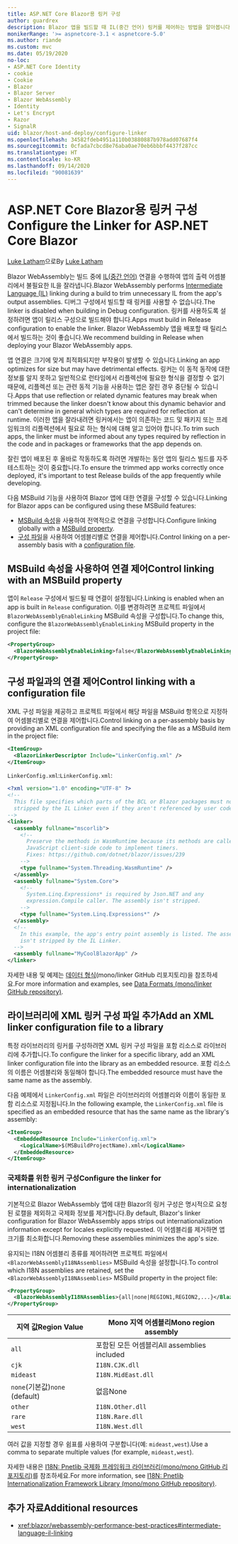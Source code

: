```yaml
---
title: ASP.NET Core Blazor용 링커 구성
author: guardrex
description: Blazor 앱을 빌드할 때 IL(중간 언어) 링커를 제어하는 방법을 알아봅니다.
monikerRange: '>= aspnetcore-3.1 < aspnetcore-5.0'
ms.author: riande
ms.custom: mvc
ms.date: 05/19/2020
no-loc:
- ASP.NET Core Identity
- cookie
- Cookie
- Blazor
- Blazor Server
- Blazor WebAssembly
- Identity
- Let's Encrypt
- Razor
- SignalR
uid: blazor/host-and-deploy/configure-linker
ms.openlocfilehash: 34582fdeb4951a110b03880887b978add07687f4
ms.sourcegitcommit: 0cfada7cbcd8e76aba0ae70eb6bbbf4437f287cc
ms.translationtype: HT
ms.contentlocale: ko-KR
ms.lasthandoff: 09/14/2020
ms.locfileid: "90081639"
---
```

# <a name="configure-the-linker-for-aspnet-core-no-locblazor"></a><span data-ttu-id="e1a76-103">ASP.NET Core Blazor용 링커 구성</span><span class="sxs-lookup"><span data-stu-id="e1a76-103">Configure the Linker for ASP.NET Core Blazor</span></span>

<span data-ttu-id="e1a76-104">[Luke Latham](https://github.com/guardrex)으로</span><span class="sxs-lookup"><span data-stu-id="e1a76-104">By [Luke Latham](https://github.com/guardrex)</span></span>

<span data-ttu-id="e1a76-105">Blazor WebAssembly는 빌드 중에 [IL(중간 언어)](/dotnet/standard/managed-code#intermediate-language--execution) 연결을 수행하여 앱의 출력 어셈블리에서 불필요한 IL을 잘라냅니다.</span><span class="sxs-lookup"><span data-stu-id="e1a76-105">Blazor WebAssembly performs [Intermediate Language (IL)](/dotnet/standard/managed-code#intermediate-language--execution) linking during a build to trim unnecessary IL from the app's output assemblies.</span></span> <span data-ttu-id="e1a76-106">디버그 구성에서 빌드할 때 링커를 사용할 수 없습니다.</span><span class="sxs-lookup"><span data-stu-id="e1a76-106">The linker is disabled when building in Debug configuration.</span></span> <span data-ttu-id="e1a76-107">링커를 사용하도록 설정하려면 앱이 릴리스 구성으로 빌드해야 합니다.</span><span class="sxs-lookup"><span data-stu-id="e1a76-107">Apps must build in Release configuration to enable the linker.</span></span> <span data-ttu-id="e1a76-108">Blazor WebAssembly 앱을 배포할 때 릴리스에서 빌드하는 것이 좋습니다.</span><span class="sxs-lookup"><span data-stu-id="e1a76-108">We recommend building in Release when deploying your Blazor WebAssembly apps.</span></span> 

<span data-ttu-id="e1a76-109">앱 연결은 크기에 맞게 최적화되지만 부작용이 발생할 수 있습니다.</span><span class="sxs-lookup"><span data-stu-id="e1a76-109">Linking an app optimizes for size but may have detrimental effects.</span></span> <span data-ttu-id="e1a76-110">링커는 이 동적 동작에 대한 정보를 알지 못하고 일반적으로 런타임에서 리플렉션에 필요한 형식을 결정할 수 없기 때문에, 리플렉션 또는 관련 동적 기능을 사용하는 앱은 잘린 경우 중단될 수 있습니다.</span><span class="sxs-lookup"><span data-stu-id="e1a76-110">Apps that use reflection or related dynamic features may break when trimmed because the linker doesn't know about this dynamic behavior and can't determine in general which types are required for reflection at runtime.</span></span> <span data-ttu-id="e1a76-111">이러한 앱을 잘라내려면 링커에서는 앱이 의존하는 코드 및 패키지 또는 프레임워크의 리플렉션에서 필요로 하는 형식에 대해 알고 있어야 합니다.</span><span class="sxs-lookup"><span data-stu-id="e1a76-111">To trim such apps, the linker must be informed about any types required by reflection in the code and in packages or frameworks that the app depends on.</span></span>

<span data-ttu-id="e1a76-112">잘린 앱이 배포된 후 올바로 작동하도록 하려면 개발하는 동안 앱의 릴리스 빌드를 자주 테스트하는 것이 중요합니다.</span><span class="sxs-lookup"><span data-stu-id="e1a76-112">To ensure the trimmed app works correctly once deployed, it's important to test Release builds of the app frequently while developing.</span></span>

<span data-ttu-id="e1a76-113">다음 MSBuild 기능을 사용하여 Blazor 앱에 대한 연결을 구성할 수 있습니다.</span><span class="sxs-lookup"><span data-stu-id="e1a76-113">Linking for Blazor apps can be configured using these MSBuild features:</span></span>

* <span data-ttu-id="e1a76-114">[MSBuild 속성](#control-linking-with-an-msbuild-property)을 사용하여 전역적으로 연결을 구성합니다.</span><span class="sxs-lookup"><span data-stu-id="e1a76-114">Configure linking globally with a [MSBuild property](#control-linking-with-an-msbuild-property).</span></span>
* <span data-ttu-id="e1a76-115">[구성 파일](#control-linking-with-a-configuration-file)을 사용하여 어셈블리별로 연결을 제어합니다.</span><span class="sxs-lookup"><span data-stu-id="e1a76-115">Control linking on a per-assembly basis with a [configuration file](#control-linking-with-a-configuration-file).</span></span>

## <a name="control-linking-with-an-msbuild-property"></a><span data-ttu-id="e1a76-116">MSBuild 속성을 사용하여 연결 제어</span><span class="sxs-lookup"><span data-stu-id="e1a76-116">Control linking with an MSBuild property</span></span>

<span data-ttu-id="e1a76-117">앱이 `Release` 구성에서 빌드될 때 연결이 설정됩니다.</span><span class="sxs-lookup"><span data-stu-id="e1a76-117">Linking is enabled when an app is built in `Release` configuration.</span></span> <span data-ttu-id="e1a76-118">이를 변경하려면 프로젝트 파일에서 `BlazorWebAssemblyEnableLinking` MSBuild 속성을 구성합니다.</span><span class="sxs-lookup"><span data-stu-id="e1a76-118">To change this, configure the `BlazorWebAssemblyEnableLinking` MSBuild property in the project file:</span></span>

```xml
<PropertyGroup>
  <BlazorWebAssemblyEnableLinking>false</BlazorWebAssemblyEnableLinking>
</PropertyGroup>
```

## <a name="control-linking-with-a-configuration-file"></a><span data-ttu-id="e1a76-119">구성 파일과의 연결 제어</span><span class="sxs-lookup"><span data-stu-id="e1a76-119">Control linking with a configuration file</span></span>

<span data-ttu-id="e1a76-120">XML 구성 파일을 제공하고 프로젝트 파일에서 해당 파일을 MSBuild 항목으로 지정하여 어셈블리별로 연결을 제어합니다.</span><span class="sxs-lookup"><span data-stu-id="e1a76-120">Control linking on a per-assembly basis by providing an XML configuration file and specifying the file as a MSBuild item in the project file:</span></span>

```xml
<ItemGroup>
  <BlazorLinkerDescriptor Include="LinkerConfig.xml" />
</ItemGroup>
```

<span data-ttu-id="e1a76-121">`LinkerConfig.xml`:</span><span class="sxs-lookup"><span data-stu-id="e1a76-121">`LinkerConfig.xml`:</span></span>

```xml
<?xml version="1.0" encoding="UTF-8" ?>
<!--
  This file specifies which parts of the BCL or Blazor packages must not be
  stripped by the IL Linker even if they aren't referenced by user code.
-->
<linker>
  <assembly fullname="mscorlib">
    <!--
      Preserve the methods in WasmRuntime because its methods are called by 
      JavaScript client-side code to implement timers.
      Fixes: https://github.com/dotnet/blazor/issues/239
    -->
    <type fullname="System.Threading.WasmRuntime" />
  </assembly>
  <assembly fullname="System.Core">
    <!--
      System.Linq.Expressions* is required by Json.NET and any 
      expression.Compile caller. The assembly isn't stripped.
    -->
    <type fullname="System.Linq.Expressions*" />
  </assembly>
  <!--
    In this example, the app's entry point assembly is listed. The assembly
    isn't stripped by the IL Linker.
  -->
  <assembly fullname="MyCoolBlazorApp" />
</linker>
```

<span data-ttu-id="e1a76-122">자세한 내용 및 예제는 [데이터 형식](https://github.com/mono/linker/blob/master/docs/data-formats.md)(mono/linker GitHub 리포지토리)을 참조하세요.</span><span class="sxs-lookup"><span data-stu-id="e1a76-122">For more information and examples, see [Data Formats (mono/linker GitHub repository)](https://github.com/mono/linker/blob/master/docs/data-formats.md).</span></span>

## <a name="add-an-xml-linker-configuration-file-to-a-library"></a><span data-ttu-id="e1a76-123">라이브러리에 XML 링커 구성 파일 추가</span><span class="sxs-lookup"><span data-stu-id="e1a76-123">Add an XML linker configuration file to a library</span></span>

<span data-ttu-id="e1a76-124">특정 라이브러리의 링커를 구성하려면 XML 링커 구성 파일을 포함 리소스로 라이브러리에 추가합니다.</span><span class="sxs-lookup"><span data-stu-id="e1a76-124">To configure the linker for a specific library, add an XML linker configuration file into the library as an embedded resource.</span></span> <span data-ttu-id="e1a76-125">포함 리소스의 이름은 어셈블리와 동일해야 합니다.</span><span class="sxs-lookup"><span data-stu-id="e1a76-125">The embedded resource must have the same name as the assembly.</span></span>

<span data-ttu-id="e1a76-126">다음 예제에서 `LinkerConfig.xml` 파일은 라이브러리의 어셈블리와 이름이 동일한 포함 리소스로 지정됩니다.</span><span class="sxs-lookup"><span data-stu-id="e1a76-126">In the following example, the `LinkerConfig.xml` file is specified as an embedded resource that has the same name as the library's assembly:</span></span>

```xml
<ItemGroup>
  <EmbeddedResource Include="LinkerConfig.xml">
    <LogicalName>$(MSBuildProjectName).xml</LogicalName>
  </EmbeddedResource>
</ItemGroup>
```

### <a name="configure-the-linker-for-internationalization"></a><span data-ttu-id="e1a76-127">국제화를 위한 링커 구성</span><span class="sxs-lookup"><span data-stu-id="e1a76-127">Configure the linker for internationalization</span></span>

<span data-ttu-id="e1a76-128">기본적으로 Blazor WebAssembly 앱에 대한 Blazor의 링커 구성은 명시적으로 요청된 로캘을 제외하고 국제화 정보를 제거합니다.</span><span class="sxs-lookup"><span data-stu-id="e1a76-128">By default, Blazor's linker configuration for Blazor WebAssembly apps strips out internationalization information except for locales explicitly requested.</span></span> <span data-ttu-id="e1a76-129">이 어셈블리를 제거하면 앱 크기를 최소화합니다.</span><span class="sxs-lookup"><span data-stu-id="e1a76-129">Removing these assemblies minimizes the app's size.</span></span>

<span data-ttu-id="e1a76-130">유지되는 I18N 어셈블리 종류를 제어하려면 프로젝트 파일에서 `<BlazorWebAssemblyI18NAssemblies>` MSBuild 속성을 설정합니다.</span><span class="sxs-lookup"><span data-stu-id="e1a76-130">To control which I18N assemblies are retained, set the `<BlazorWebAssemblyI18NAssemblies>` MSBuild property in the project file:</span></span>

```xml
<PropertyGroup>
  <BlazorWebAssemblyI18NAssemblies>{all|none|REGION1,REGION2,...}</BlazorWebAssemblyI18NAssemblies>
</PropertyGroup>
```

| <span data-ttu-id="e1a76-131">지역 값</span><span class="sxs-lookup"><span data-stu-id="e1a76-131">Region Value</span></span>     | <span data-ttu-id="e1a76-132">Mono 지역 어셈블리</span><span class="sxs-lookup"><span data-stu-id="e1a76-132">Mono region assembly</span></span>    |
| ---------------- | ----------------------- |
| `all`            | <span data-ttu-id="e1a76-133">포함된 모든 어셈블리</span><span class="sxs-lookup"><span data-stu-id="e1a76-133">All assemblies included</span></span> |
| `cjk`            | `I18N.CJK.dll`          |
| `mideast`        | `I18N.MidEast.dll`      |
| <span data-ttu-id="e1a76-134">`none`(기본값)</span><span class="sxs-lookup"><span data-stu-id="e1a76-134">`none` (default)</span></span> | <span data-ttu-id="e1a76-135">없음</span><span class="sxs-lookup"><span data-stu-id="e1a76-135">None</span></span>                    |
| `other`          | `I18N.Other.dll`        |
| `rare`           | `I18N.Rare.dll`         |
| `west`           | `I18N.West.dll`         |

<span data-ttu-id="e1a76-136">여러 값을 지정할 경우 쉼표를 사용하여 구분합니다(예: `mideast,west`).</span><span class="sxs-lookup"><span data-stu-id="e1a76-136">Use a comma to separate multiple values (for example, `mideast,west`).</span></span>

<span data-ttu-id="e1a76-137">자세한 내용은 [I18N: Pnetlib 국제화 프레임워크 라이브러리(mono/mono GitHub 리포지토리)](https://github.com/mono/mono/tree/master/mcs/class/I18N)를 참조하세요.</span><span class="sxs-lookup"><span data-stu-id="e1a76-137">For more information, see [I18N: Pnetlib Internationalization Framework Library (mono/mono GitHub repository)](https://github.com/mono/mono/tree/master/mcs/class/I18N).</span></span>

## <a name="additional-resources"></a><span data-ttu-id="e1a76-138">추가 자료</span><span class="sxs-lookup"><span data-stu-id="e1a76-138">Additional resources</span></span>

* <xref:blazor/webassembly-performance-best-practices#intermediate-language-il-linking>
